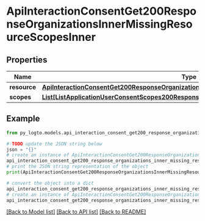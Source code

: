 # ApiInteractionConsentGet200ResponseOrganizationsInnerMissingResourceScopesInner


## Properties

Name | Type | Description | Notes
------------ | ------------- | ------------- | -------------
**resource** | [**ApiInteractionConsentGet200ResponseOrganizationsInnerMissingResourceScopesInnerResource**](ApiInteractionConsentGet200ResponseOrganizationsInnerMissingResourceScopesInnerResource.md) |  | 
**scopes** | [**List[ListApplicationUserConsentScopes200ResponseResourceScopesInnerScopesInner]**](ListApplicationUserConsentScopes200ResponseResourceScopesInnerScopesInner.md) |  | 

## Example

```python
from py_logto.models.api_interaction_consent_get200_response_organizations_inner_missing_resource_scopes_inner import ApiInteractionConsentGet200ResponseOrganizationsInnerMissingResourceScopesInner

# TODO update the JSON string below
json = "{}"
# create an instance of ApiInteractionConsentGet200ResponseOrganizationsInnerMissingResourceScopesInner from a JSON string
api_interaction_consent_get200_response_organizations_inner_missing_resource_scopes_inner_instance = ApiInteractionConsentGet200ResponseOrganizationsInnerMissingResourceScopesInner.from_json(json)
# print the JSON string representation of the object
print(ApiInteractionConsentGet200ResponseOrganizationsInnerMissingResourceScopesInner.to_json())

# convert the object into a dict
api_interaction_consent_get200_response_organizations_inner_missing_resource_scopes_inner_dict = api_interaction_consent_get200_response_organizations_inner_missing_resource_scopes_inner_instance.to_dict()
# create an instance of ApiInteractionConsentGet200ResponseOrganizationsInnerMissingResourceScopesInner from a dict
api_interaction_consent_get200_response_organizations_inner_missing_resource_scopes_inner_from_dict = ApiInteractionConsentGet200ResponseOrganizationsInnerMissingResourceScopesInner.from_dict(api_interaction_consent_get200_response_organizations_inner_missing_resource_scopes_inner_dict)
```
[[Back to Model list]](../README.md#documentation-for-models) [[Back to API list]](../README.md#documentation-for-api-endpoints) [[Back to README]](../README.md)


